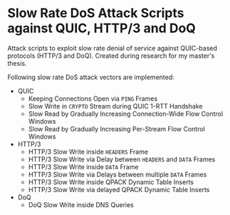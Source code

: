 # Slow Rate DoS Attack Scripts against QUIC, HTTP/3 and DoQ
Attack scripts to exploit slow rate denial of service against QUIC-based protocols (HTTP/3 and DoQ).
Created during research for my master's thesis.


Following slow rate DoS attack vectors are implemented:
* QUIC
    * Keeping Connections Open via `PING` Frames
    * Slow Write in `CRYPTO` Stream during QUIC 1-RTT Handshake
    * Slow Read by Gradually Increasing Connection-Wide Flow Control Windows
    * Slow Read by Gradually Increasing Per-Stream Flow Control Windows
* HTTP/3
    * HTTP/3 Slow Write inside `HEADERS` Frame
    * HTTP/3 Slow Write via Delay between `HEADERS` and `DATA` Frames
    * HTTP/3 Slow Write inside `DATA` Frame
    * HTTP/3 Slow Write via Delays between multiple `DATA` Frames
    * HTTP/3 Slow Write inside QPACK Dynamic Table Inserts
    * HTTP/3 Slow Write via delayed QPACK Dynamic Table Inserts
* DoQ
    * DoQ Slow Write inside DNS Queries
